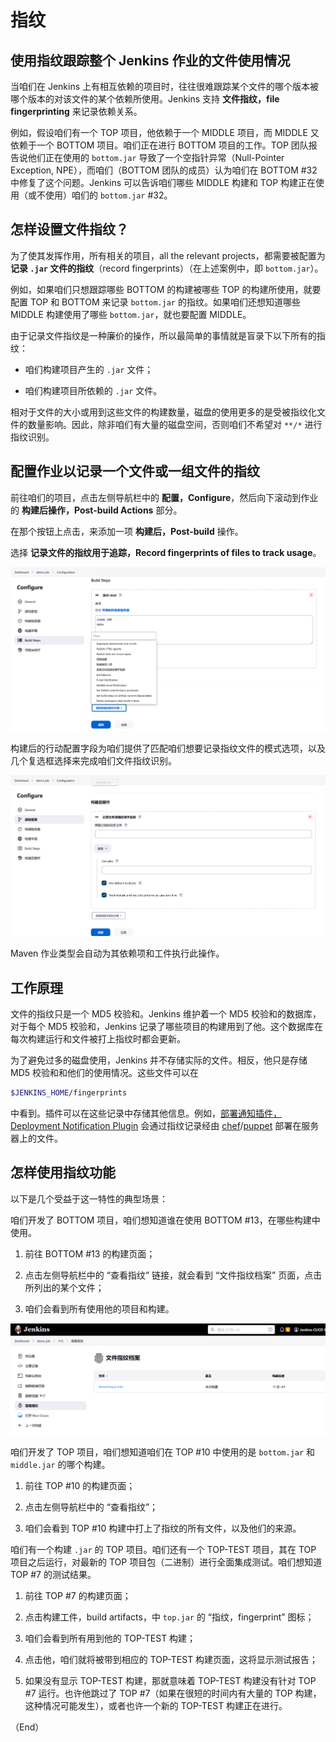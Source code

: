 # 指纹

## 使用指纹跟踪整个 Jenkins 作业的文件使用情况

当咱们在 Jenkins 上有相互依赖的项目时，往往很难跟踪某个文件的哪个版本被哪个版本的对该文件的某个依赖所使用。Jenkins 支持 **文件指纹，file fingerprinting** 来记录依赖关系。

例如，假设咱们有一个 TOP 项目，他依赖于一个 MIDDLE 项目，而 MIDDLE 又依赖于一个 BOTTOM 项目。咱们正在进行 BOTTOM 项目的工作。TOP 团队报告说他们正在使用的 `bottom.jar` 导致了一个空指针异常（Null-Pointer Exception, NPE），而咱们（BOTTOM 团队的成员）认为咱们在 BOTTOM #32 中修复了这个问题。Jenkins 可以告诉咱们哪些 MIDDLE 构建和 TOP 构建正在使用（或不使用）咱们的 `bottom.jar` #32。


## 怎样设置文件指纹？

为了使其发挥作用，所有相关的项目，all the relevant projects，都需要被配置为 **记录 `.jar` 文件的指纹**（record fingerprints）（在上述案例中，即 `bottom.jar`）。

例如，如果咱们只想跟踪哪些 BOTTOM 的构建被哪些 TOP 的构建所使用，就要配置 TOP 和 BOTTOM 来记录 `bottom.jar` 的指纹。如果咱们还想知道哪些 MIDDLE 构建使用了哪些 `bottom.jar`，就也要配置 MIDDLE。

由于记录文件指纹是一种廉价的操作，所以最简单的事情就是盲录下以下所有的指纹：

- 咱们构建项目产生的 `.jar` 文件；

- 咱们构建项目所依赖的 `.jar` 文件。

相对于文件的大小或用到这些文件的构建数量，磁盘的使用更多的是受被指纹化文件的数量影响。因此，除非咱们有大量的磁盘空间，否则咱们不希望对 `**/*` 进行指纹识别。


## 配置作业以记录一个文件或一组文件的指纹

前往咱们的项目，点击左侧导航栏中的 **配置，Configure**，然后向下滚动到作业的 **构建后操作，Post-build Actions** 部分。

在那个按钮上点击，来添加一项 **构建后，Post-build** 操作。

选择 **记录文件的指纹用于追踪，Record fingerprints of files to track usage**。


![构建后操作选项](../images/post-build_actions.png)

构建后的行动配置字段为咱们提供了匹配咱们想要记录指纹文件的模式选项，以及几个复选框选择来完成咱们文件指纹识别。


![记录文件指纹的字段与选项](../images/record_fingerprints_options.png)


Maven 作业类型会自动为其依赖项和工件执行此操作。


## 工作原理


文件的指纹只是一个 MD5 校验和。Jenkins 维护着一个 MD5 校验和的数据库，对于每个 MD5 校验和，Jenkins 记录了哪些项目的构建用到了他。这个数据库在每次构建运行和文件被打上指纹时都会更新。

为了避免过多的磁盘使用，Jenkins 并不存储实际的文件。相反，他只是存储 MD5 校验和和他们的使用情况。这些文件可以在

```bash
$JENKINS_HOME/fingerprints
```

中看到。插件可以在这些记录中存储其他信息。例如，[部署通知插件，Deployment Notification Plugin](https://plugins.jenkins.io/deployment-notification/) 会通过指纹记录经由 [chef](https://www.chef.io/)/[puppet](https://en.wikipedia.org/wiki/Puppet_(software)) 部署在服务器上的文件。


## 怎样使用指纹功能

以下是几个受益于这一特性的典型场景：

咱们开发了 BOTTOM 项目，咱们想知道谁在使用 BOTTOM #13，在哪些构建中使用。

1. 前往 BOTTOM #13 的构建页面；

2. 点击左侧导航栏中的 “查看指纹” 链接，就会看到 “文件指纹档案” 页面，点击所列出的某个文件；

3. 咱们会看到所有使用他的项目和构建。

![查看记录的指纹数据](../images/check_recorded_fingerprints.png)


咱们开发了 TOP 项目，咱们想知道咱们在 TOP #10 中使用的是 `bottom.jar` 和 `middle.jar` 的哪个构建。


1. 前往 TOP #10 的构建页面；

2. 点击左侧导航栏中的 “查看指纹”；

3. 咱们会看到 TOP #10 构建中打上了指纹的所有文件，以及他们的来源。


咱们有一个构建 `.jar` 的 TOP 项目。咱们还有一个 TOP-TEST 项目，其在 TOP 项目之后运行，对最新的 TOP 项目包（二进制）进行全面集成测试。咱们想知道 TOP #7 的测试结果。

1. 前往 TOP #7 的构建页面；

2. 点击构建工件，build artifacts，中 `top.jar` 的 “指纹，fingerprint” 图标；

3. 咱们会看到所有用到他的 TOP-TEST 构建；

4. 点击他，咱们就将被带到相应的 TOP-TEST 构建页面，这将显示测试报告；

5. 如果没有显示 TOP-TEST 构建，那就意味着 TOP-TEST 构建没有针对 TOP #7 运行。也许他跳过了 TOP #7（如果在很短的时间内有大量的 TOP 构建，这种情况可能发生），或者也许一个新的 TOP-TEST 构建正在进行。


（End）


